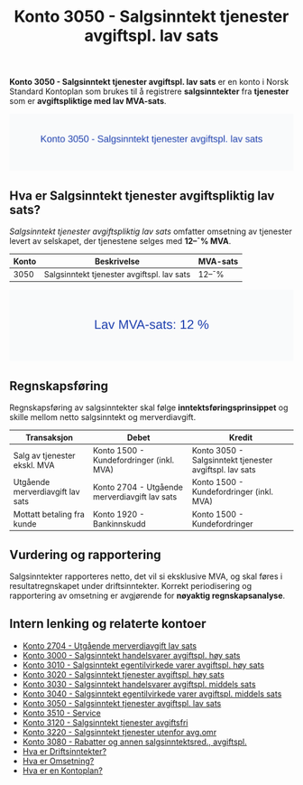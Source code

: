 ﻿---
title: "Konto 3050 - Salgsinntekt tjenester avgiftspl. lav sats"
seoTitle: "3050-salgsinntekt-tjenester-avgiftspl-lav-sats"
meta_description: '**Konto 3050 - Salgsinntekt tjenester avgiftspl. lav sats** er en konto i Norsk Standard Kontoplan som brukes til å registrere **salgsinntekter** fra **tjenest...'
slug: 3050-salgsinntekt-tjenester-avgiftspl-lav-sats
type: blog
layout: pages/single
---

**Konto 3050 - Salgsinntekt tjenester avgiftspl. lav sats** er en konto i Norsk Standard Kontoplan som brukes til å registrere **salgsinntekter** fra **tjenester** som er **avgiftspliktige med lav MVA-sats**.

![Illustrasjon av konto 3050 Salgsinntekt tjenester avgiftspl. lav sats](3050-salgsinntekt-tjenester-avgiftspl-lav-sats-image.svg)

## Hva er Salgsinntekt tjenester avgiftspliktig lav sats?

*Salgsinntekt tjenester avgiftspliktig lav sats* omfatter omsetning av tjenester levert av selskapet, der tjenestene selges med **12–¯% MVA**.

| Konto | Beskrivelse                                  | MVA-sats |
|-------|----------------------------------------------|----------|
| 3050  | Salgsinntekt tjenester avgiftspl. lav sats   | 12–¯%     |

![Lav MVA-sats: 12 %](3050-mva-lav-sats.svg)

## Regnskapsføring

Regnskapsføring av salgsinntekter skal følge **inntektsføringsprinsippet** og skille mellom netto salgsinntekt og merverdiavgift.

| Transaksjon                              | Debet                                            | Kredit                                                 |
|------------------------------------------|--------------------------------------------------|-------------------------------------------------------|
| Salg av tjenester ekskl. MVA             | Konto 1500 - Kundefordringer (inkl. MVA)         | Konto 3050 - Salgsinntekt tjenester avgiftspl. lav sats |
| Utgående merverdiavgift lav sats         | Konto 2704 - Utgående merverdiavgift lav sats    | Konto 1500 - Kundefordringer (inkl. MVA)               |
| Mottatt betaling fra kunde               | Konto 1920 - Bankinnskudd                        | Konto 1500 - Kundefordringer                           |

## Vurdering og rapportering

Salgsinntekter rapporteres netto, det vil si eksklusive MVA, og skal føres i resultatregnskapet under driftsinntekter. Korrekt periodisering og rapportering av omsetning er avgjørende for **nøyaktig regnskapsanalyse**.

## Intern lenking og relaterte kontoer

* [Konto 2704 - Utgående merverdiavgift lav sats](/blogs/kontoplan/2704-utgaende-merverdiavgift-lav-sats "Konto 2704 - Utgående merverdiavgift lav sats")
* [Konto 3000 - Salgsinntekt handelsvarer avgiftspl. høy sats](/blogs/kontoplan/3000-salgsinntekt-handelsvarer-avgiftspl-hoy-sats "Konto 3000 - Salgsinntekt handelsvarer avgiftspl. høy sats")
* [Konto 3010 - Salgsinntekt egentilvirkede varer avgiftspl. høy sats](/blogs/kontoplan/3010-salgsinntekt-egentilvirkede-varer-avgiftspl-hoy-sats "Konto 3010 - Salgsinntekt egentilvirkede varer avgiftspl. høy sats")
* [Konto 3020 - Salgsinntekt tjenester avgiftspl. høy sats](/blogs/kontoplan/3020-salgsinntekt-tjenester-avgiftspl-hoy-sats "Konto 3020 - Salgsinntekt tjenester avgiftspl. høy sats")
* [Konto 3030 - Salgsinntekt handelsvarer avgiftspl. middels sats](/blogs/kontoplan/3030-salgsinntekt-handelsvarer-avgiftspl-middels-sats "Konto 3030 - Salgsinntekt handelsvarer avgiftspl. middels sats")
* [Konto 3040 - Salgsinntekt egentilvirkede varer avgiftspl. middels sats](/blogs/kontoplan/3040-salgsinntekt-egentilvirkede-varer-avgiftspl-middels-sats "Konto 3040 - Salgsinntekt egentilvirkede varer avgiftspl. middels sats")
* [Konto 3050 - Salgsinntekt tjenester avgiftspl. lav sats](/blogs/kontoplan/3050-salgsinntekt-tjenester-avgiftspl-lav-sats "Konto 3050 - Salgsinntekt tjenester avgiftspl. lav sats")
* [Konto 3510 - Service](/blogs/kontoplan/3510-service "Konto 3510 - Service")
* [Konto 3120 - Salgsinntekt tjenester avgiftsfri](/blogs/kontoplan/3120-salgsinntekt-tjenester-avgiftsfri "Konto 3120 - Salgsinntekt tjenester avgiftsfri")
* [Konto 3220 - Salgsinntekt tjenester utenfor avg.omr](/blogs/kontoplan/3220-salgsinntekt-tjenester-utenfor-avg-omr "Konto 3220 - Salgsinntekt tjenester utenfor avg.omr")
* [Konto 3080 - Rabatter og annen salgsinntektsred., avgiftspl.](/blogs/kontoplan/3080-rabatter-og-annen-salgsinntektsred-avgiftspl "Konto 3080 - Rabatter og annen salgsinntektsred., avgiftspl.")
* [Hva er Driftsinntekter?](/blogs/regnskap/hva-er-driftsinntekter "Hva er Driftsinntekter? Komplett Guide til Driftsinntekter i Regnskap")
* [Hva er Omsetning?](/blogs/regnskap/hva-er-omsetning "Hva er Omsetning? Komplett Guide til Omsetning i Regnskap og Skatt")
* [Hva er en Kontoplan?](/blogs/regnskap/hva-er-kontoplan "Hva er en Kontoplan? Komplett Guide til Kontoplaner i Norsk Regnskap")






